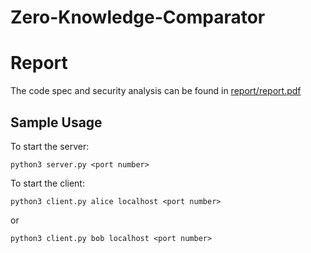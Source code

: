 # Zero-Knowledge-Comparator

# Report

The code spec and security analysis can be found in
[report/report.pdf](https://github.com/raziqraif/zero-knowledge-comparator/blob/draft/report/report.pdf)

## Sample Usage

To start the server:

`python3 server.py <port number>`

To start the client:

`python3 client.py alice localhost <port number>`

or

`python3 client.py bob localhost <port number>`
